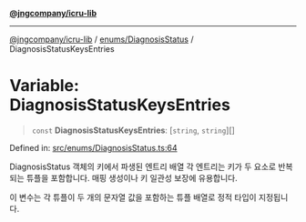 [**@jngcompany/icru-lib**](../../../README.md)

***

[@jngcompany/icru-lib](../../../README.md) / [enums/DiagnosisStatus](../README.md) / DiagnosisStatusKeysEntries

# Variable: DiagnosisStatusKeysEntries

> `const` **DiagnosisStatusKeysEntries**: \[`string`, `string`\][]

Defined in: [src/enums/DiagnosisStatus.ts:64](https://github.com/jngcompany/icru-lib/blob/d3a4d9c24074b22f396121b6f6d7c5106c66ae75/src/enums/DiagnosisStatus.ts#L64)

DiagnosisStatus 객체의 키에서 파생된 엔트리 배열
각 엔트리는 키가 두 요소로 반복되는 튜플을 포함합니다.
매핑 생성이나 키 일관성 보장에 유용합니다.

이 변수는 각 튜플이 두 개의 문자열 값을 포함하는 튜플 배열로 정적 타입이 지정됩니다.
